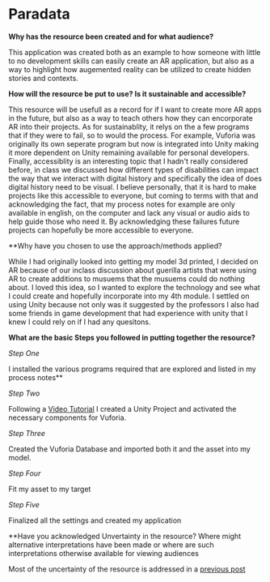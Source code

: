 # Paradata #

**Why has the resource been created and for what audience?**

This application was created both as an example to how someone with little to no development skills can easily create an AR application, but also as a way to highlight how augemented reality can be utilized to create hidden stories and contexts.

**How will the resource be put to use? Is it sustainable and accessible?**

This resource will be usefull as a record for if I want to create more AR apps in the future, but also as a way to teach others how they can encorporate AR into their projects. As for sustainablity, it relys on the a few programs that if they were to fail, so to would the process. For example, Vuforia was originally its own seperate program but now is integrated into Unity making it more dependent on Unity remaining available for personal developers. Finally, accessiblity is an interesting topic that I hadn't really considered before, in class we discussed how different types of disabilities can impact the way that we interact with digital history and specifically the idea of does digital history need to be visual. I believe personally, that it is hard to make projects like this accessible to everyone, but coming to terms with that and acknowledging the fact, that my process notes for example are only available in english, on the computer and lack any visual or audio aids to help guide those who need it. By acknowledging these failures future projects can hopefully be more accessible to everyone.

**Why have you chosen to use the approach/methods applied?

While I had originally looked into getting my model 3d printed, I decided on AR because of our inclass discussion about guerilla artists that were using AR to create additions to musuems that the musuems could do nothing about. I loved this idea, so I wanted to explore the technology and see what I could create and hopefully incorporate into my 4th module. I settled on using Unity because not only was it suggested by the professors I also had some friends in game development that had experience with unity that I knew I could rely on if I had any quesitons. 

**What are the basic Steps you followed in putting together the resource?**

*Step One*

I installed the various programs required that are explored and listed in my process notes**

*Step Two*

Following a [Video Tutorial](https://www.youtube.com/watch?v=MtiUx_szKbI) I created a Unity Project and activated the necessary components for Vuforia. 

*Step Three*

Created the Vuforia Database and imported both it and the asset into my model.

*Step Four*

Fit my asset to my target 

*Step Five*

Finalized all the settings and created my application

**Have you acknowledged Unvertainty in the resource? Where might alternative interpretations have been made or where are such interpretations otherwise available for viewing audiences

Most of the uncertainty of the resource is addressed in a [previous post](https://github.com/Robert-Oles/Hist3812-Remix/blob/master/Paradata/Paradata.md)
